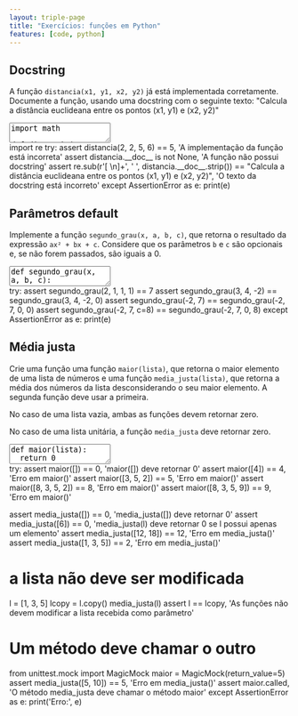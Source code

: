 ```yaml
---
layout: triple-page
title: "Exercícios: funções em Python"
features: [code, python]
---
```


## 

## Docstring

A função `distancia(x1, y1, x2, y2)` já está implementada corretamente. Documente a função, usando uma docstring com o seguinte texto: "Calcula a distância euclideana entre os pontos (x1, y1) e (x2, y2)"

<textarea class="code lang-python">
import math

def distancia(x1, y1, x2, y2):
  dx = x2 - x1
  dy = y2 - y1
  return math.sqrt(dx ** 2 + dy ** 2)
</textarea>

<div class="testcode">
import re
try:
  assert distancia(2, 2, 5, 6) == 5, 'A implementação da função está incorreta'
  assert distancia.__doc__ is not None, 'A função não possui docstring'
  assert re.sub(r'[ \n]+', ' ', distancia.__doc__.strip()) == "Calcula a distância euclideana entre os pontos (x1, y1) e (x2, y2)", 'O texto da docstring está incorreto'
except AssertionError as e:
  print(e)
</div>

<!-- 
def distancia(x1, y1, x2, y2):
  '''Calcula a distância entre os pontos (x1, y1) e (x2, y2)'''
  dx = x2 - x1
  dy = y2 - y1
  return math.sqrt(dx ** 2 + dy ** 2)
 -->

## Parâmetros default

Implemente a função `segundo_grau(x, a, b, c)`, que retorna o resultado da expressão `ax² + bx + c`. Considere que os parâmetros `b` e `c` são opcionais e, se não forem passados, são iguais a 0.

<textarea class="code lang-python">
def segundo_grau(x, a, b, c):
  return 0
</textarea>

<div class="testcode">
try:
  assert segundo_grau(2, 1, 1, 1) == 7
  assert segundo_grau(3, 4, -2) == segundo_grau(3, 4, -2, 0)
  assert segundo_grau(-2, 7) == segundo_grau(-2, 7, 0, 0)
  assert segundo_grau(-2, 7, c=8) == segundo_grau(-2, 7, 0, 8)
except AssertionError as e:
    print(e)
</div>

<!-- 
def segundo_grau(x, a, b=0, c=0):
  return a * x ** 2 + b * x + c
-->

## Média justa

Crie uma função uma função `maior(lista)`, que retorna o maior elemento de uma lista de números e uma função `media_justa(lista)`, que retorna a média dos números da lista desconsiderando o seu maior elemento. A segunda função deve usar a primeira.

No caso de uma lista vazia, ambas as funções devem retornar zero.

No caso de uma lista unitária, a função `media_justa` deve retornar zero.

<textarea class="code lang-python">
def maior(lista):
  return 0

def media_justa(lista):
  return 0
</textarea>

<div class="testcode">
try:
  assert maior([]) == 0, 'maior([]) deve retornar 0'
  assert maior([4]) == 4, 'Erro em maior()'
  assert maior([3, 5, 2]) == 5, 'Erro em maior()'
  assert maior([8, 3, 5, 2]) == 8, 'Erro em maior()'
  assert maior([8, 3, 5, 9]) == 9, 'Erro em maior()'

  assert media_justa([]) == 0, 'media_justa([]) deve retornar 0'
  assert media_justa([6]) == 0, 'media_justa(l) deve retornar 0 se l possui apenas um elemento'
  assert media_justa([12, 18]) == 12, 'Erro em media_justa()'
  assert media_justa([1, 3, 5]) == 2, 'Erro em media_justa()'

  # a lista não deve ser modificada
  l = [1, 3, 5]
  lcopy = l.copy()
  media_justa(l)
  assert l == lcopy, 'As funções não devem modificar a lista recebida como parâmetro'

  # Um método deve chamar o outro
  from unittest.mock import MagicMock
  maior = MagicMock(return_value=5)
  assert media_justa([5, 10]) == 5, 'Erro em media_justa()'
  assert maior.called, 'O método media_justa deve chamar o método maior'
except AssertionError as e:
  print('Erro:', e)
</div>

<!-- 
def maior(lista):
  if len(lista) == 0:
    return 0
  return max(lista)

def media_justa(lista):
  if len(lista) <= 1:
    return 0
  return (sum(lista) - maior(lista)) / (len(lista) - 1)
 -->

